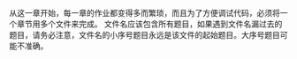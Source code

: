 从这一章开始，每一章的作业都变得多而繁琐，而且为了方便调试代码，必须将一个章节用多个文件来完成。
文件名应该包含所有题目，如果遇到文件名漏过去的题目，请务必注意，文件名的小序号题目永远是该文件的起始题目。大序号题目可能不准确。
